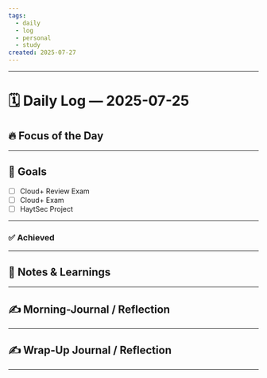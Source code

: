```yaml
---
tags:
  - daily
  - log
  - personal
  - study
created: 2025-07-27
---
```

---
# 🗓️ Daily Log — 2025-07-25

## 🔥 Focus of the Day  

---
## 🎯 Goals

- [ ] Cloud+ Review Exam
- [ ] Cloud+ Exam
- [ ] HaytSec Project 

---

### ✅ Achieved

---
## 🧠 Notes & Learnings

---

## ✍️ Morning-Journal / Reflection  

---

## ✍️ Wrap-Up Journal / Reflection

---

